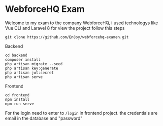 # WebforceHQ Exam
Welcome to my exam to the company WebforceHQ, i used technologys like Vue CLI and Laravel 8 for view the project follow this steps

```
git clone https://github.com/En8oy/webforcehq-examen.git
```

Backend

```
cd backend
composer install
php artisan migrate --seed
php artisan key:generate
php artisan jwt:secret
php artisan serve
```

Frontend
```
cd frontend
npm install
npm run serve
```

For the login need to enter to ``` /login ``` in frontend project.
the credentials are email in the database and "password"
